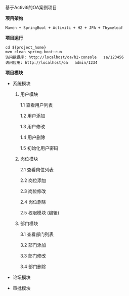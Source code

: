 基于Activiti的OA案例项目

**__项目架构__**

	Maven + SpringBoot + Activiti + H2 + JPA + Thymeleaf

**__项目运行__**

	cd ${project_home}
	mvn clean spring-boot:run
	访问数据库: http://localhost/oa/h2-console   sa/123456
	访问应用: http://localhost/oa   admin/1234
	
**__项目模块__**

- 系统模块
	
	1. 用户模块
		
		1.1 查看用户列表
		
		1.2 用户添加

		1.3 用户修改
		
		1.4 用户删除
		
		1.5 初始化用户密码
		
	2. 岗位模块
		
		2.1 查看岗位列表
		
		2.2 岗位添加
		
		2.3 岗位修改
		
		2.4 岗位删除
		
		2.5 权限模块 (编辑)
	
	3. 部门模块
	
		3.1 查看部门列表
		
		3.2 部门添加

		3.3 部门修改
		
		3.4 部门删除
		
- 论坛模块
	
- 审批模块